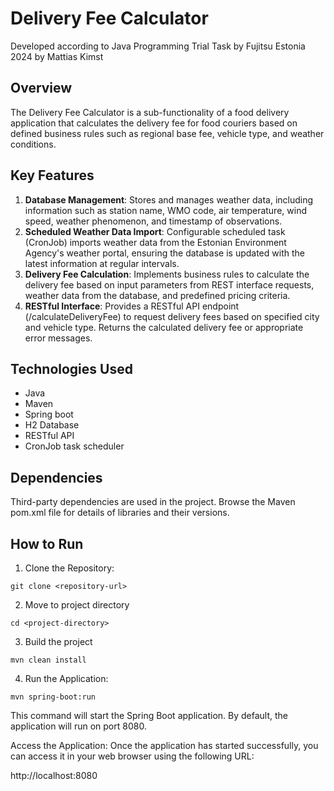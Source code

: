 # Delivery Fee Calculator

Developed according to Java Programming Trial Task by Fujitsu Estonia 2024 by Mattias Kimst

## Overview
The Delivery Fee Calculator is a sub-functionality of a food delivery application that calculates the delivery fee for food couriers based on defined business rules such as regional base fee, vehicle type, and weather conditions. 

## Key Features
1. **Database Management**: Stores and manages weather data, including information such as station name, WMO code, air temperature, wind speed, weather phenomenon, and timestamp of observations.
2. **Scheduled Weather Data Import**: Configurable scheduled task (CronJob) imports weather data from the Estonian Environment Agency's weather portal, ensuring the database is updated with the latest information at regular intervals.
3. **Delivery Fee Calculation**: Implements business rules to calculate the delivery fee based on input parameters from REST interface requests, weather data from the database, and predefined pricing criteria.
4. **RESTful Interface**: Provides a RESTful API endpoint (/calculateDeliveryFee) to request delivery fees based on specified city and vehicle type. Returns the calculated delivery fee or appropriate error messages.

## Technologies Used
- Java 
- Maven
- Spring boot 
- H2 Database 
- RESTful API 
- CronJob task scheduler

## Dependencies
Third-party dependencies are used in the project. Browse the Maven pom.xml file for details of libraries and their versions.

## How to Run

1. Clone the Repository:

```
git clone <repository-url>
```

2. Move to project directory
```
cd <project-directory>
```
3. Build the project

```
mvn clean install
```
4. Run the Application:
```
mvn spring-boot:run
```
This command will start the Spring Boot application. By default, the application will run on port 8080.

Access the Application:
Once the application has started successfully, you can access it in your web browser using the following URL:

http://localhost:8080


